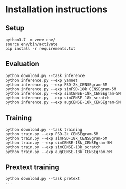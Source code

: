 
# Installation instructions

## Setup

    python3.7 -m venv env/
    source env/bin/activate
    pip install -r requirements.txt

## Evaluation

    python download.py --task inference
    python inference.py --exp yamnet
    python inference.py --exp FSD-2k_CENSEgram-5M
    python inference.py --exp simFSD-18k_CENSEgram-5M
    python inference.py --exp simCENSE-18k_CENSEgram-5M
    python inference.py --exp simCENSE-18k_scratch
    python inference.py --exp augCENSE-18k_CENSEgram-5M

## Training

    python download.py --task training
    python train.py --exp FSD-2k_CENSEgram-5M
    python train.py --exp simFSD-18k_CENSEgram-5M
    python train.py --exp simCENSE-18k_CENSEgram-5M
    python train.py --exp simCENSE-18k_scratch
    python train.py --exp augCENSE-18k_CENSEgram-5M

## Prextext training

    python download.py --task pretext
    ...
